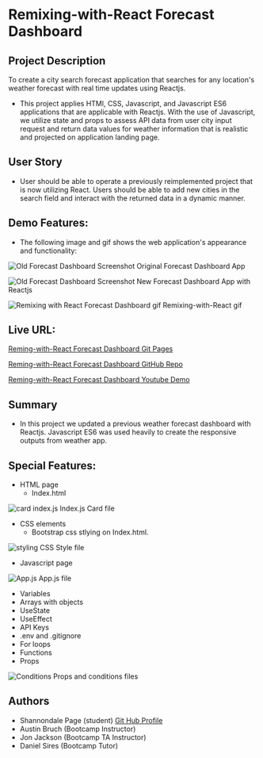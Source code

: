 # Remixing-with-React Forecast Dashboard

## Project Description
To create a city search forecast application that searches for any location's weather forecast with real time updates using Reactjs.

* This project applies HTMl, CSS, Javascript, and Javascript ES6 applications that are applicable with Reactjs. With the use of Javascript, we utilize state and props to assess API data from user city input request and return data values for weather information that is realistic and projected on application landing page.

## User Story

* User should be able to operate a previously reimplemented project that is now utilizing React. Users should be able to add new cities in the search field and interact with the returned data in a dynamic manner.

## Demo Features:
* The following image and gif shows the web application's appearance and functionality:




![Old Forecast Dashboard Screenshot](../Remixing-with-React/client/src/img/forecastdashpic.png) Original Forecast Dashboard App

![Old Forecast Dashboard Screenshot](../Remixing-with-React/client/src/img/remixedforecastpic.png) New Forecast Dashboard App with Reactjs

![Remixing with React Forecast Dashboard gif](../Remixing-with-React/client/src/img/remix.gif) Remixing-with-React gif

## Live URL:
<a href="https://sjohn214.github.io/Remixing-with-React/">Reming-with-React Forecast Dashboard Git Pages</a>

<a href="https://github.com/sjohn214/Remixing-with-React.git">Reming-with-React Forecast Dashboard GitHub Repo</a>

<a href="https://youtu.be/OsLGQ_VWNU0">Reming-with-React Forecast Dashboard Youtube Demo</a>

## Summary
* In this project we updated a previous weather forecast dashboard with Reactjs. Javascript ES6 was used heavily to create the responsive outputs from weather app.

## Special Features:
* HTML page
  * Index.html
  
![card index.js](../Remixing-with-React/client/src/img/cardpic.png) Index.js Card file

* CSS elements 
  * Bootstrap css stlying on Index.html.
  
![styling](../Remixing-with-React/client/src/img/stylecsspic.png) CSS Style file 

* Javascript page

![App.js](../Remixing-with-React/client/src/img/appJSpic.png) App.js file

  * Variables
  * Arrays with objects
  * UseState
  * UseEffect 
  * API Keys
  * .env and .gitignore
  * For loops
  * Functions
  * Props

![Conditions](../Remixing-with-React/client/src/img/conditionpic.png) Props and conditions files

 


## Authors
* Shannondale Page (student) <a href="https://github.com/sjohn214">Git Hub Profile</a>
* Austin Bruch (Bootcamp Instructor)
* Jon Jackson (Bootcamp TA Instructor)
* Daniel Sires (Bootcamp Tutor)